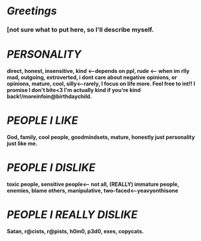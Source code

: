 # ***Greetings***

### **[not sure what to put here, so I'll describe myself.**

# ***PERSONALITY***
**direct, honest, insensitive, kind <--depends on ppl, rude <-- when im rlly mad, outgoing, extroverted, i dont care about negative opinions, or opinions, mature, cool, silly<--rarely, I focus on life more. Feel free to int!! I promise I don't bite<3 I'm actually kind if you're kind back!/moreinfoin@birthdaychild.**

# ***PEOPLE I LIKE***
**God, family, cool people, goodmindsets, mature, honestly just personality just like me.**

# ***PEOPLE I DISLIKE***
**toxic people, sensitive people<-- not all, (REALLY) immature people, enemies, blame others, manipulative, two-faced<--yeavyonthisone**

# ***PEOPLE I REALLY DISLIKE***
**Satan, r@cists, r@pists, h0m0, p3d0, exes, copycats.**
